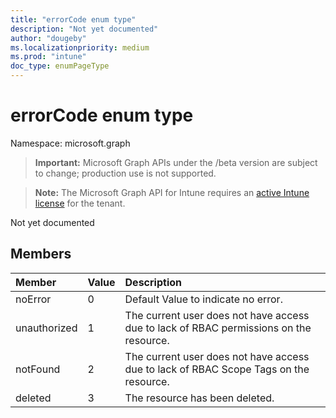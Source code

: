 ```yaml
---
title: "errorCode enum type"
description: "Not yet documented"
author: "dougeby"
ms.localizationpriority: medium
ms.prod: "intune"
doc_type: enumPageType
---
```


# errorCode enum type

Namespace: microsoft.graph

> **Important:** Microsoft Graph APIs under the /beta version are subject to change; production use is not supported.

> **Note:** The Microsoft Graph API for Intune requires an [active Intune license](https://go.microsoft.com/fwlink/?linkid=839381) for the tenant.

Not yet documented

## Members
|Member|Value|Description|
|:---|:---|:---|
|noError|0|Default Value to indicate no error.|
|unauthorized|1|The current user does not have access due to lack of RBAC permissions on the resource.|
|notFound|2|The current user does not have access due to lack of RBAC Scope Tags on the resource.|
|deleted|3|The resource has been deleted.|



